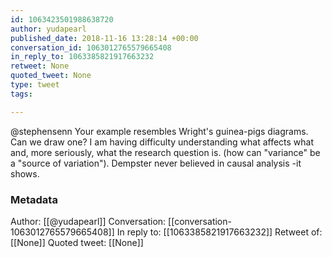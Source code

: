 ```yaml
---
id: 1063423501988638720
author: yudapearl
published_date: 2018-11-16 13:28:14 +00:00
conversation_id: 1063012765579665408
in_reply_to: 1063385821917663232
retweet: None
quoted_tweet: None
type: tweet
tags:

---
```


@stephensenn Your example resembles Wright's guinea-pigs diagrams. Can we draw one? I am having difficulty understanding what affects what and, more seriously, what the research question is. (how can "variance" be a "source of variation"). Dempster never believed in causal analysis -it shows.

### Metadata

Author: [[@yudapearl]]
Conversation: [[conversation-1063012765579665408]]
In reply to: [[1063385821917663232]]
Retweet of: [[None]]
Quoted tweet: [[None]]
